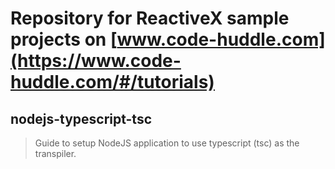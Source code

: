 # Repository for ReactiveX sample projects on [www.code-huddle.com](https://www.code-huddle.com/#/tutorials)

## nodejs-typescript-tsc

> Guide to setup NodeJS application to use typescript (tsc) as the transpiler.
